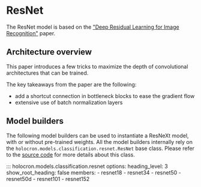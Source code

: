 # ResNet

The ResNet model is based on the ["Deep Residual Learning for Image Recognition"](https://arxiv.org/pdf/1512.03385.pdf) paper.

## Architecture overview

This paper introduces a few tricks to maximize the depth of convolutional architectures that can be trained.

The key takeaways from the paper are the following:

* add a shortcut connection in bottleneck blocks to ease the gradient flow
* extensive use of batch normalization layers


## Model builders

The following model builders can be used to instantiate a ResNeXt model, with or
without pre-trained weights. All the model builders internally rely on the
``holocron.models.classification.resnet.ResNet`` base class. Please refer to the [source
code](https://github.com/frgfm/Holocron/blob/main/holocron/models/classification/resnet.py) for
more details about this class.

::: holocron.models.classification.resnet
    options:
        heading_level: 3
        show_root_heading: false
        members:
            - resnet18
            - resnet34
            - resnet50
            - resnet50d
            - resnet101
            - resnet152
